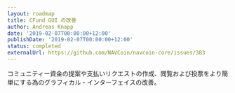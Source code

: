 ```yaml
---
layout: roadmap
title: CFund GUI の改善
author: Andreas Knapp
date: '2019-02-07T00:00:00+12:00'
publishDate: '2019-02-07T00:00:00+12:00'
status: completed
externalUrl: https://github.com/NAVCoin/navcoin-core/issues/383
---
```


コミュニティー資金の提案や支払いリクエストの作成、閲覧および投票をより簡単にする為のグラフィカル・インターフェイスの改善。
